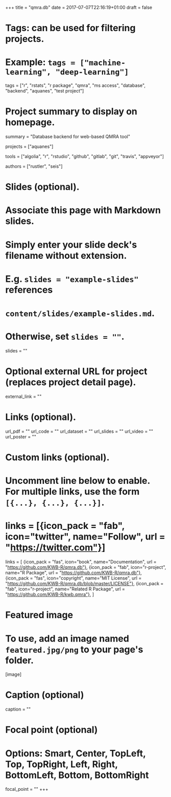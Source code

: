 +++
title = "qmra.db"
date = 2017-07-07T22:16:19+01:00
draft = false

# Tags: can be used for filtering projects.
# Example: `tags = ["machine-learning", "deep-learning"]`
tags = ["r", "rstats", "r package", "qmra", "ms access", "database", "backend", "aquanes", "test project"]

# Project summary to display on homepage.
summary = "Database backend for web-based QMRA tool"

projects = ["aquanes"]

tools = ["algolia", "r", "rstudio", "github", "gitlab", "git", "travis", "appveyor"]

authors = ["rustler", "seis"]


# Slides (optional).
#   Associate this page with Markdown slides.
#   Simply enter your slide deck's filename without extension.
#   E.g. `slides = "example-slides"` references 
#   `content/slides/example-slides.md`.
#   Otherwise, set `slides = ""`.
slides = ""

# Optional external URL for project (replaces project detail page).
external_link = ""

# Links (optional).
url_pdf = ""
url_code = ""
url_dataset = ""
url_slides = ""
url_video = ""
url_poster = ""

# Custom links (optional).
#   Uncomment line below to enable. For multiple links, use the form `[{...}, {...}, {...}]`.
# links = [{icon_pack = "fab", icon="twitter", name="Follow", url = "https://twitter.com"}]
links = [
{icon_pack = "fas", icon="book", name="Documentation", url = "https://github.com/KWB-R/qmra.db"},
{icon_pack = "fab", icon="r-project", name="R Package", url = "https://github.com/KWB-R/qmra.db"}, 
{icon_pack = "fas", icon="copyright", name="MIT License", url = "https://github.com/KWB-R/qmra.db/blob/master/LICENSE"},
{icon_pack = "fab", icon="r-project", name="Related R Package", url = "https://github.com/KWB-R/kwb.qmra"}, 
]

# Featured image
# To use, add an image named `featured.jpg/png` to your page's folder. 
[image]
  # Caption (optional)
  caption = ""

  # Focal point (optional)
  # Options: Smart, Center, TopLeft, Top, TopRight, Left, Right, BottomLeft, Bottom, BottomRight
  focal_point = ""
+++
